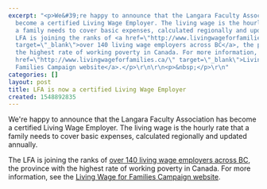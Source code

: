 ```yaml
---
excerpt: "<p>We&#39;re happy to announce that the Langara Faculty Association has
  become a certified Living Wage Employer. The living wage is the hourly rate that
  a family needs to cover basic expenses, calculated regionally and updated annually.</p>\r\n\r\n<p>The
  LFA is joining the ranks of <a href=\"http://www.livingwageforfamilies.ca/living_wage_employers\"
  target=\"_blank\">over 140 living wage employers across BC</a>, the province with
  the highest rate of working poverty in Canada. For more information, see the <a
  href=\"http://www.livingwageforfamilies.ca/\" target=\"_blank\">Living Wage for
  Families Campaign website</a>.</p>\r\n\r\n<p>&nbsp;</p>\r\n"
categories: []
layout: post
title: LFA is now a certified Living Wage Employer
created: 1548892835
---
```

<p>We&#39;re happy to announce that the Langara Faculty Association has become a certified Living Wage Employer. The living wage is the hourly rate that a family needs to cover basic expenses, calculated regionally and updated annually.</p>

<p>The LFA is joining the ranks of <a href="http://www.livingwageforfamilies.ca/living_wage_employers" target="_blank">over 140 living wage employers across BC</a>, the province with the highest rate of working poverty in Canada. For more information, see the <a href="http://www.livingwageforfamilies.ca/" target="_blank">Living Wage for Families Campaign website</a>.</p>

<p>&nbsp;</p>
